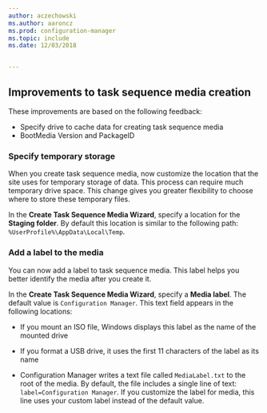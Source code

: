```yaml
---
author: aczechowski
ms.author: aaroncz
ms.prod: configuration-manager
ms.topic: include
ms.date: 12/03/2018


---
```


## <a name="bkmk_tsmedia"></a> Improvements to task sequence media creation 
<!--1359388-->

These improvements are based on the following feedback:  
- Specify drive to cache data for creating task sequence media
- BootMedia Version and PackageID


### Specify temporary storage

When you create task sequence media, now customize the location that the site uses for temporary storage of data. This process can require much temporary drive space. This change gives you greater flexibility to choose where to store these temporary files. 

In the **Create Task Sequence Media Wizard**, specify a location for the **Staging folder**. By default this location is similar to the following path: `%UserProfile%\AppData\Local\Temp`.


### Add a label to the media

You can now add a label to task sequence media. This label helps you better identify the media after you create it.

In the **Create Task Sequence Media Wizard**, specify a **Media label**. The default value is `Configuration Manager`. This text field appears in the following locations:  

- If you mount an ISO file, Windows displays this label as the name of the mounted drive  

- If you format a USB drive, it uses the first 11 characters of the label as its name  

- Configuration Manager writes a text file called `MediaLabel.txt` to the root of the media. By default, the file includes a single line of text: `label=Configuration Manager`. If you customize the label for media, this line uses your custom label instead of the default value.  


